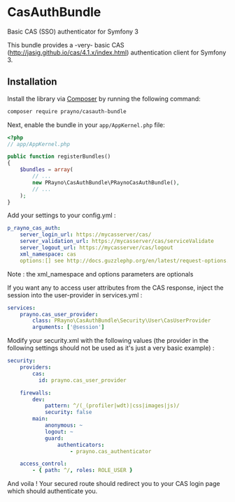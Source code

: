 # CasAuthBundle
Basic CAS (SSO) authenticator for Symfony 3

This bundle provides a -very- basic CAS (http://jasig.github.io/cas/4.1.x/index.html) authentication client for Symfony 3.

## Installation

Install the library via [Composer](https://getcomposer.org/) by
running the following command:

```bash
composer require prayno/casauth-bundle
```

Next, enable the bundle in your `app/AppKernel.php` file:

```php
<?php
// app/AppKernel.php

public function registerBundles()
{
    $bundles = array(
        // ...
        new PRayno\CasAuthBundle\PRaynoCasAuthBundle(),
        // ...
    );
}
```

Add your settings to your config.yml :
```yaml
p_rayno_cas_auth:
    server_login_url: https://mycasserver/cas/
    server_validation_url: https://mycasserver/cas/serviceValidate
    server_logout_url: https://mycasserver/cas/logout
    xml_namespace: cas
    options:[] see http://docs.guzzlephp.org/en/latest/request-options.html
```
Note : the xml_namespace and options parameters are optionals

If you want any to access user attributes from the CAS response, inject the session into the user-provider in services.yml :
```yaml
services:
    prayno.cas_user_provider:
        class: PRayno\CasAuthBundle\Security\User\CasUserProvider
        arguments: ['@session']
```

Modify your security.xml with the following values (the provider in the following settings should not be used as it's just a very basic example) :
```yaml
security:
    providers:
        cas:
          id: prayno.cas_user_provider

    firewalls:
        dev:
            pattern: ^/(_(profiler|wdt)|css|images|js)/
            security: false
        main:
            anonymous: ~
            logout: ~
            guard:
                authenticators:
                    - prayno.cas_authenticator

    access_control:
        - { path: ^/, roles: ROLE_USER }
  ```
  
  And voila ! Your secured route should redirect you to your CAS login page which should authenticate you.
